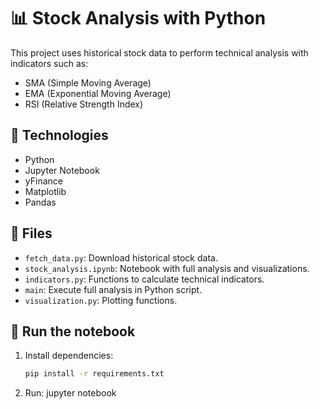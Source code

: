 # 📊 Stock Analysis with Python

This project uses historical stock data to perform technical analysis with indicators such as:
- SMA (Simple Moving Average)
- EMA (Exponential Moving Average)
- RSI (Relative Strength Index)

## 🧪 Technologies
- Python
- Jupyter Notebook
- yFinance
- Matplotlib
- Pandas

## 📁 Files
- `fetch_data.py`: Download historical stock data.
- `stock_analysis.ipynb`: Notebook with full analysis and visualizations.
- `indicators.py`: Functions to calculate technical indicators.
- `main`: Execute full analysis in Python script.
- `visualization.py`: Plotting functions.

## 🚀 Run the notebook

1. Install dependencies:
   ```bash
   pip install -r requirements.txt

2. Run:
    jupyter notebook
